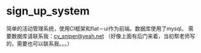 # sign_up_system
简单的活动管理系统，使用CI框架和flat－ui作为前端。数据库使用了mysql。
需要数据库请联系我：cy_sniper@yeah.net
（好像上面有后门来着，当初帮老师写的，需要也可以联系我。。。）
